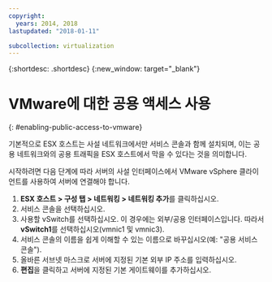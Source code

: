 ```yaml
---
copyright:
  years: 2014, 2018
lastupdated: "2018-01-11"

subcollection: virtualization
---
```

{:shortdesc: .shortdesc}
{:new_window: target="_blank"}

# VMware에 대한 공용 액세스 사용
{: #enabling-public-access-to-vmware}

기본적으로 ESX 호스트는 사설 네트워크에서만 서비스 콘솔과 함께 설치되며, 이는 공용 네트워크와의 공용 트래픽을 ESX 호스트에서 막을 수 있다는 것을 의미합니다.

시작하려면 다음 단계에 따라 서버의 사설 인터페이스에서 VMware vSphere 클라이언트를 사용하여 서버에 연결해야 합니다.

1. **ESX 호스트 > 구성 탭 > 네트워킹 > 네트워킹 추가**를 클릭하십시오. 
2. 서비스 콘솔을 선택하십시오.
3. 사용할 vSwitch를 선택하십시오. 이 경우에는 외부/공용 인터페이스입니다. 따라서 **vSwitch1**를 선택하십시오(vmnic1 및 vmnic3).
4. 서비스 콘솔의 이름을 쉽게 이해할 수 있는 이름으로 바꾸십시오(예: "공용 서비스 콘솔"). 
5. 올바른 서브넷 마스크로 서버에 지정된 기본 외부 IP 주소를 입력하십시오.
6. **편집**을 클릭하고 서버에 지정된 기본 게이트웨이를 추가하십시오.
